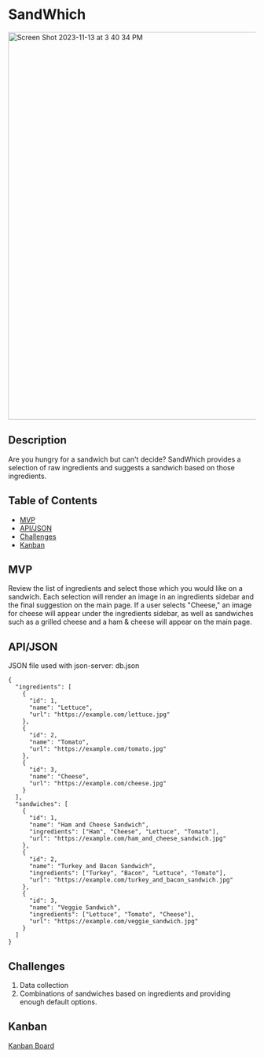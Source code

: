 # SandWhich

<img width="787" alt="Screen Shot 2023-11-13 at 3 40 34 PM" src="https://github.com/Sette94/phase-1-project-sandwhich/assets/147007475/a27a0c78-c854-4f3b-a589-b217c7dd8322">


## Description

Are you hungry for a sandwich but can't decide? SandWhich provides a selection of raw ingredients and suggests a sandwich based on those ingredients.

## Table of Contents

- [MVP](#MVP)
- [API/JSON](#API/JSON)
- [Challenges](#Challenges)
- [Kanban](#Kanban)

## MVP

Review the list of ingredients and select those which you would like on a sandwich. Each selection will render an image in an ingredients sidebar and the final suggestion on the main page. If a user selects "Cheese," an image for cheese will appear under the ingredients sidebar, as well as sandwiches such as a grilled cheese and a ham & cheese will appear on the main page.

## API/JSON

JSON file used with json-server: db.json


```
{
  "ingredients": [
    {
      "id": 1,
      "name": "Lettuce",
      "url": "https://example.com/lettuce.jpg"
    },
    {
      "id": 2,
      "name": "Tomato",
      "url": "https://example.com/tomato.jpg"
    },
    {
      "id": 3,
      "name": "Cheese",
      "url": "https://example.com/cheese.jpg"
    }
  ],
  "sandwiches": [
    {
      "id": 1,
      "name": "Ham and Cheese Sandwich",
      "ingredients": ["Ham", "Cheese", "Lettuce", "Tomato"],
      "url": "https://example.com/ham_and_cheese_sandwich.jpg"
    },
    {
      "id": 2,
      "name": "Turkey and Bacon Sandwich",
      "ingredients": ["Turkey", "Bacon", "Lettuce", "Tomato"],
      "url": "https://example.com/turkey_and_bacon_sandwich.jpg"
    },
    {
      "id": 3,
      "name": "Veggie Sandwich",
      "ingredients": ["Lettuce", "Tomato", "Cheese"],
      "url": "https://example.com/veggie_sandwich.jpg"
    }
  ]
}

```

## Challenges

1. Data collection
2. Combinations of sandwiches based on ingredients and providing enough default options.

## Kanban

[Kanban Board](https://trello.com/b/GtB1xzf0/sandwhich)


